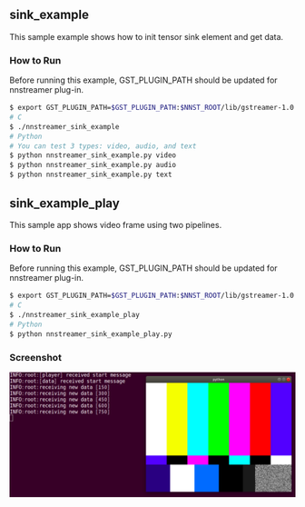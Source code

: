 ## sink_example
This sample example shows how to init tensor sink element and get data.

### How to Run
Before running this example, GST_PLUGIN_PATH should be updated for nnstreamer plug-in.

```bash
$ export GST_PLUGIN_PATH=$GST_PLUGIN_PATH:$NNST_ROOT/lib/gstreamer-1.0
# C
$ ./nnstreamer_sink_example
# Python
# You can test 3 types: video, audio, and text
$ python nnstreamer_sink_example.py video
$ python nnstreamer_sink_example.py audio
$ python nnstreamer_sink_example.py text
```


## sink_example_play
This sample app shows video frame using two pipelines.

### How to Run
Before running this example, GST_PLUGIN_PATH should be updated for nnstreamer plug-in.

```bash
$ export GST_PLUGIN_PATH=$GST_PLUGIN_PATH:$NNST_ROOT/lib/gstreamer-1.0
# C
$ ./nnstreamer_sink_example_play
# Python
$ python nnstreamer_sink_example_play.py
```

### Screenshot
![Screenshot](nnstreamer_sink_example_play.png)
